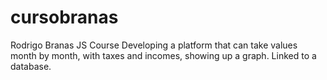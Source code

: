 # cursobranas
Rodrigo Branas JS Course
Developing a platform that can take values month by month, with taxes and incomes, showing up a graph.
Linked to a database.
